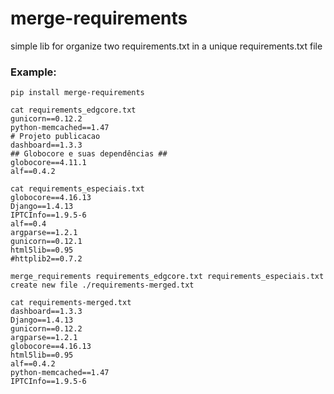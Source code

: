 # merge-requirements

simple lib for organize two requirements.txt in a unique requirements.txt file

### Example:

```script
pip install merge-requirements

cat requirements_edgcore.txt
gunicorn==0.12.2
python-memcached==1.47
# Projeto publicacao
dashboard==1.3.3
## Globocore e suas dependências ##
globocore==4.11.1
alf==0.4.2

cat requirements_especiais.txt
globocore==4.16.13
Django==1.4.13
IPTCInfo==1.9.5-6
alf==0.4
argparse==1.2.1
gunicorn==0.12.1
html5lib==0.95
#httplib2==0.7.2

merge_requirements requirements_edgcore.txt requirements_especiais.txt
create new file ./requirements-merged.txt

cat requirements-merged.txt
dashboard==1.3.3
Django==1.4.13
gunicorn==0.12.2
argparse==1.2.1
globocore==4.16.13
html5lib==0.95
alf==0.4.2
python-memcached==1.47
IPTCInfo==1.9.5-6

```
